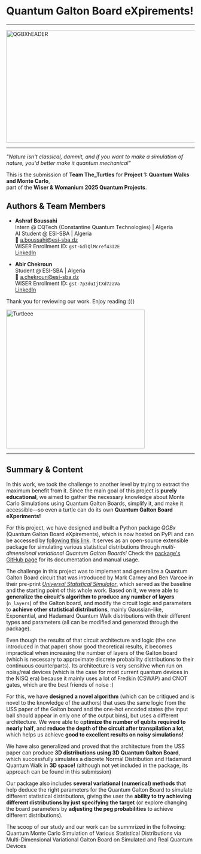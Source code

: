 # Quantum Galton Board eXpirements!
---
<img width="1600" height="300" alt="QGBXhEADER" src="https://github.com/user-attachments/assets/70763813-5736-489a-8f70-50722a9009be" />

---

*"Nature isn't classical, dammit, and if you want to make a simulation of nature, you'd better make it quantum mechanical"*

This is the submission of **Team The_Turtles** for **Project 1: Quantum Walks and Monte Carlo**,  
part of the **Wiser & Womanium 2025 Quantum Projects**.


## Authors & Team Members

- **Ashraf Boussahi**  
  Intern @ CQTech (Constantine Quantum Technologies) | Algeria  
  AI Student @ ESI-SBA | Algeria  
  📧 [a.boussahi@esi-sba.dz](mailto:a.boussahi@esi-sba.dz)  
  WISER Enrollment ID: `gst-GdlQlMcref43I2E`  
  [LinkedIn](https://www.linkedin.com/in/ashraf-boussahi-53a4731ab/)

- **Abir Chekroun**  
  Student @ ESI-SBA | Algeria  
  📧 [a.chekroun@esi-sba.dz](mailto:a.chekroun@esi-sba.dz)  
  WISER Enrollment ID: `gst-7p3duIjtXd7zaVa`  
  [LinkedIn](https://www.linkedin.com/in/abir-chekroun-a066b52a8/)
  
Thank you for reviewing our work. Enjoy reading :)))

<p align="Left">
  <img alt="Turtleee" src="https://github.com/user-attachments/assets/781cd40a-6414-449f-ab62-b5d87f474319" width="370" />
</p>

---
## Summary & Content

In this work, we took the challenge to another level by trying to extract the maximum benefit from it. Since the main goal of this project is **purely educational**, we aimed to gather the necessary knowledge about Monte Carlo Simulations using Quantum Galton Boards, simplify it, and make it accessible—so even a turtle can do its own **Quantum Galton Board eXperiments!**

For this project, we have designed and built a Python package *QGBx* (Quantum Galton Board eXpirements), which is now hosted on PyPI and can be accessed by [following this link](https://pypi.org/project/QGBx/). It serves as an open-source extensible package for simulating various statistical distributions through *multi-dimensional variational Quantum Galton Boards!* Check the [package's GitHub page](https://github.com/AshrafBoussahi/QGBx/) for its documentation and manual usage.

The challenge in this project was to implement and generalize a Quantum Galton Board circuit that was introduced by Mark Carney and Ben Varcoe in their pre-print *[Universal Statistical Simulator](https://arxiv.org/abs/2202.01735)*, which served as the baseline and the starting point of this whole work. Based on it, we were able to **generalize the circuit's algorithm to produce any number of layers** (`n_layers`) of the Galton board, and modify the circuit logic and parameters to **achieve other statistical distributions**, mainly Gaussian-like, Exponential, and Hadamard Quantum Walk distributions with their different types and parameters (all can be modified and generated through the package).

Even though the results of that circuit architecture and logic (the one introduced in that paper) show good theoretical results, it becomes impractical when increasing the number of layers of the Galton board (which is necessary to approximate discrete probability distributions to their continuous counterparts). Its architecture is very sensitive when run on noisy/real devices (which is the case for most current quantum devices in the NISQ era) because it mainly uses a lot of Fredkin (CSWAP) and CNOT gates, which are the best friends of noise :)

For this, we have **designed a novel algorithm** (which can be critiqued and is novel to the knowledge of the authors) that uses the same logic from the USS paper of the Galton board and the one-hot encoded states (the input ball should appear in only one of the output bins), but uses a different architecture. We were able to o**ptimize the number of qubits required to nearly half**, and **reduce the depth of the circuit after transpilation a lot**, which helps us achieve **good to excellent results on noisy simulations!**

We have also generalized and proved that the architecture from the USS paper can produce **3D distributions using 3D Quantum Galton Board**, which successfully simulates a discrete Normal Distribution and Hadamard Quantum Walk in **3D space!** (although not yet included in the package, its approach can be found in this submission)

Our package also includes **several variational (numerical) methods** that help deduce the right parameters for the Quantum Galton Board to simulate different statistical distributions, giving the user the **ability to try achieving different distributions by just specifying the target** (or explore changing the board parameters by **adjusting the peg probabilities** to achieve different distributions).


The scoop of our study and our work can be summrized in the follwoing:
Quantum Monte Carlo Simulation of Various Statistical Distributions via Multi-Dimensional Variational Galton Board on Simulated and Real Quantum Devices









